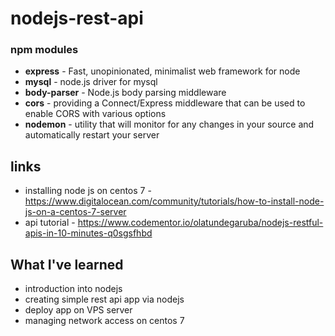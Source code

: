 # nodejs-rest-api

### npm modules
- **express** - Fast, unopinionated, minimalist web framework for node 
- **mysql** - node.js driver for mysql
- **body-parser** - Node.js body parsing middleware
- **cors** - providing a Connect/Express middleware that can be used to enable CORS with various options 
- **nodemon** - utility that will monitor for any changes in your source and automatically restart your server
## links
- installing node js on centos 7 - https://www.digitalocean.com/community/tutorials/how-to-install-node-js-on-a-centos-7-server
- api tutorial - https://www.codementor.io/olatundegaruba/nodejs-restful-apis-in-10-minutes-q0sgsfhbd 

## What I've learned
- introduction into nodejs
- creating simple rest api app via nodejs
- deploy app on VPS server
- managing network access on centos 7 
